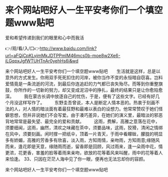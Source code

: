 # 来个网站吧好人一生平安考你们一个填空题www贴吧
爱和希望传递到我们的眼里和心中而我活

👉/观/看/入/口👉http://www.baidu.com/link?url=aFQjCpKLyjmMkJDTPPmIM46mcs0b-moe8w2Xe6-iLGqpxJgfWTUHTnAr0yehHs6i&wd

来个网站吧好人一生平安考你们一个填空题www贴吧　　生活就是这样，总是以意外的方式发生。你用双手死死扣住的河岸，被你当作不变的永恒暗自窃喜。岂料爱情竟是一条流逝的河流，到最后你连追赶的力气都已丧失殆尽。而等到你重整旗鼓，你所作的一切新的努力，却又变成泥沼中的挣扎，最终的结果只是让你愈陷愈深。
　　我在蒙古长调中放逐自己的忧伤，于是，便有了这些文字。已经有好几个月没这样写作了。
　　东野圭吾曾说，本人是断定人情本恶的。热衷于刻画不法的人，对人情的暗淡面有着最狂野和最难以表白的设想力。他常常赞叹于她们怪僻思想，但并非说她们不会写爱。由于凑巧差异，在她们的演义里，最暗淡的邪恶背地常常是最失望、最完全的爱和贡献。
　　这雨，费解，高雅之意落在花中，须要细闻，这雨，幽然，清欢之味藏在茶中，须要品味，这雨，狡猾，清闲之情绑在风中，须要刻画。闲时撑一把纸伞，顶着一片青天，于雨中看矇眬，朦胧的明显多有娇媚，高雅的芳香多有欣喜，淡入雨，方知雨情，亲吻雨，方知雨意;缘随风而来，逢花即是天意，缘随雨而逝，留香即是回顾，风过雨来，逢一朵雨中花，情更浓，花更香，害羞的脸等着雨来亲吻，欲放的花等着风来叫醒，雨中的花等着人来恰逢。
	33、只因在茫茫人海中见了你一眼，便再也无法忘却你的容颜。

来个网站吧好人一生平安考你们一个填空题www贴吧
